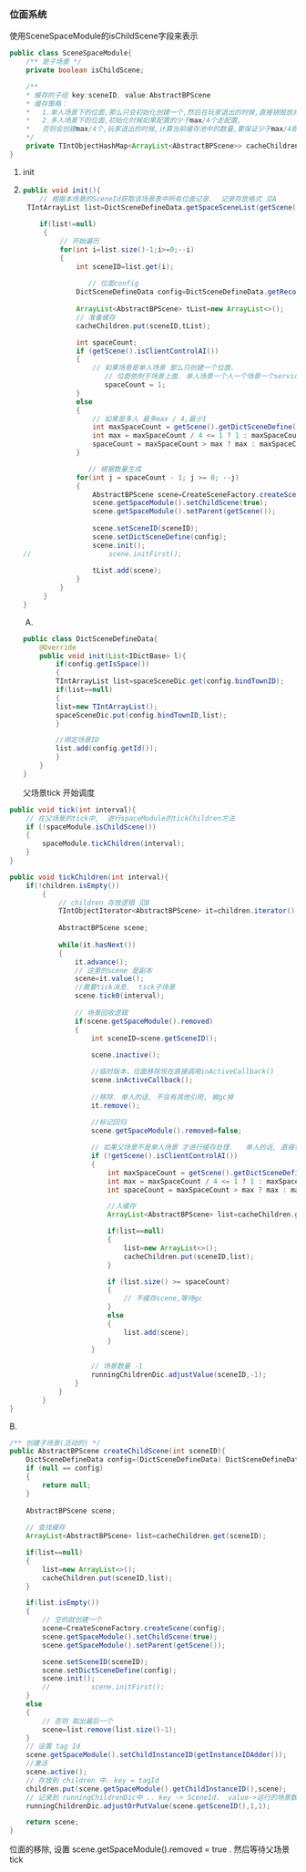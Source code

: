 ### 位面系统

使用SceneSpaceModule的isChildScene字段来表示

```java
public class SceneSpaceModule{
    /** 是子场景 */
	private boolean isChildScene;

    /**
    * 缓存的子组 key:sceneID, value:AbstractBPScene
    * 缓存策略：
    * 	1.单人场景下的位面,那么只会初始化创建一个,然后在玩家退出的时候,直接销毁放弃场景,不缓存
    * 	2.多人场景下的位面,初始化时候如果配置的少于max/4个走配置,
    * 	否则会创建max/4个,玩家退出的时候,计算当前缓存池中的数量,要保证少于max/4即可
    */
    private TIntObjectHashMap<ArrayList<AbstractBPScene>> cacheChildren=new TIntObjectHashMap<>();
}

```

1. init

2. ```java
   public void init(){
       // 根据本场景的SceneId获取该场景表中所有位面记录.  记录存放格式 见A
   	TIntArrayList list=DictSceneDefineData.getSpaceSceneList(getScene().getSceneID());
       
       if(list!=null)
   		{
           	// 开始遍历
   			for(int i=list.size()-1;i>=0;--i)
   			{
   				int sceneID=list.get(i);
   				
                   // 位面config
   				DictSceneDefineData config=DictSceneDefineData.getRecordT(sceneID);
   				
   				ArrayList<AbstractBPScene> tList=new ArrayList<>();
   				// 准备缓存
   				cacheChildren.put(sceneID,tList);
   
   				int spaceCount;
   				if (getScene().isClientControlAI())
   				{
   					// 如果场景是单人场景 那么只创建一个位面.   
                       // 位面依附于场景上面. 单人场景一个人一个场景一个service.
                       spaceCount = 1;
   				}
   				else
   				{
   					// 如果是多人 最多max / 4,最少1
   					int maxSpaceCount = getScene().getDictSceneDefine().getCapacity();
   					int max = maxSpaceCount / 4 <= 1 ? 1 : maxSpaceCount / 4;
   					spaceCount = maxSpaceCount > max ? max : maxSpaceCount;
   				}
   
                   // 根据数量生成
   				for(int j = spaceCount - 1; j >= 0; --j)
   				{
   					AbstractBPScene scene=CreateSceneFactory.createScene(config);
   					scene.getSpaceModule().setChildScene(true);
   					scene.getSpaceModule().setParent(getScene());
   					
   					scene.setSceneID(sceneID);
   					scene.setDictSceneDefine(config);
   					scene.init();
   //					scene.initFirst();
   					
   					tList.add(scene);
   				}
   			}
   		}
   }
   ```

   ​    A.

   ```java
   public class DictSceneDefineData{
       @Override
       public void init(List<IDictBase> l){
           if(config.getIsSpace())
           {
           TIntArrayList list=spaceSceneDic.get(config.bindTownID);
           if(list==null)
           {
           list=new TIntArrayList();
           spaceSceneDic.put(config.bindTownID,list);
           }
   
           //绑定场景ID
           list.add(config.getId());
           }
       }  
   }
   ```
   

   父场景tick 开始调度

```java
public void tick(int interval){
    // 在父场景的tick中,  进行spaceModule的tickChildren方法
    if (!spaceModule.isChildScene())
    {
        spaceModule.tickChildren(interval);
    }
}
```

```java
public void tickChildren(int interval){
    if(!children.isEmpty())
		{
        	// children 存放逻辑 见B
			TIntObjectIterator<AbstractBPScene> it=children.iterator();
			
			AbstractBPScene scene;
			
			while(it.hasNext())
			{
				it.advance();
                // 这里的scene 是副本
				scene=it.value();
				//需要tick消息.  tick子场景
				scene.tick0(interval);
				
                // 场景回收逻辑
				if(scene.getSpaceModule().removed)
				{
					int sceneID=scene.getSceneID();
					
					scene.inactive();

					//临时版本，位面移除现在直接调用inActiveCallback()
					scene.inActiveCallback();
					
					//移除. 单人的话, 不会有其他引用, 被gc掉
					it.remove();
					
					//标记回归
					scene.getSpaceModule().removed=false;

					// 如果父场景不是单人场景 才进行缓存处理.   单人的话, 直接销毁
					if (!getScene().isClientControlAI())
					{
						int maxSpaceCount = getScene().getDictSceneDefine().getCapacity();
						int max = maxSpaceCount / 4 <= 1 ? 1 : maxSpaceCount / 4;
						int spaceCount = maxSpaceCount > max ? max : maxSpaceCount;

						//入缓存
						ArrayList<AbstractBPScene> list=cacheChildren.get(sceneID);

						if(list==null)
						{
							list=new ArrayList<>();
							cacheChildren.put(sceneID,list);
						}

						if (list.size() >= spaceCount)
						{
							// 不缓存scene,等待gc
						}
						else
						{
							list.add(scene);
						}
					}
					
                    // 场景数量 -1
					runningChildrenDic.adjustValue(sceneID,-1);
				}
			}
		}
}
```



B.	

```java
/** 创建子场景(活动的) */
public AbstractBPScene createChildScene(int sceneID){
    DictSceneDefineData config=(DictSceneDefineData) DictSceneDefineData.getRecordById(sceneID);
    if (null == config)
    {
        return null;
    }
    
    AbstractBPScene scene;
	
    // 查找缓存
    ArrayList<AbstractBPScene> list=cacheChildren.get(sceneID);

    if(list==null)
    {
        list=new ArrayList<>();
        cacheChildren.put(sceneID,list);
    }

    if(list.isEmpty())
    {
        // 空的就创建一个
        scene=CreateSceneFactory.createScene(config);
        scene.getSpaceModule().setChildScene(true);
        scene.getSpaceModule().setParent(getScene());

        scene.setSceneID(sceneID);
        scene.setDictSceneDefine(config);
        scene.init();
        //			scene.initFirst();
    }
    else
    {
        // 否则 取出最后一个
        scene=list.remove(list.size()-1);
    }
    // 设置 tag Id
    scene.getSpaceModule().setChildInstanceID(getInstanceIDAdder());
    //激活
    scene.active();
	// 存放到 children 中. key = tagId
    children.put(scene.getSpaceModule().getChildInstanceID(),scene);
	// 记录到 runningChildrenDic中 .. key -> SceneId.  value->运行的场景数量
    runningChildrenDic.adjustOrPutValue(scene.getSceneID(),1,1);

    return scene;
}
```



位面的移除,  设置 scene.getSpaceModule().removed = true . 然后等待父场景 tick

